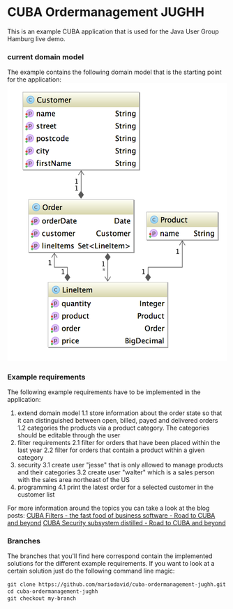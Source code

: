 # CUBA Ordermanagement JUGHH

This is an example CUBA application that is used for the Java User Group Hamburg live demo.


### current domain model

The example contains the following domain model that is the starting point for the application:
![Domain model](docs/domain-modell.png)

### Example requirements

The following example requirements have to be implemented in the application:

1. extend domain model
1.1 store information about the order state so that it can distinguished between open, billed, payed and delivered orders
1.2 categories the products via a product category. The categories should be editable through the user
2. filter requirements
2.1 filter for orders that have been placed within the last year
2.2 filter for orders that contain a product within a given category
3. security
3.1 create user "jesse" that is only allowed to manage products and their categories
3.2 create user "walter" which is a sales person with the sales area northeast of the US
4. programming
4.1 print the latest order for a selected customer in the customer list

For more information around the topics you can take a look at the blog posts:
[CUBA Filters - the fast food of business software - Road to CUBA and beyond](https://www.road-to-cuba-and-beyond.com/cuba-filters-the-fast-food-of-business-software/)
[CUBA Security subsystem distilled - Road to CUBA and beyond](https://www.road-to-cuba-and-beyond.com/cuba-security-subsystem-distilled/)

### Branches

The branches that you'll find here correspond contain the implemented solutions for the different example requirements.
If you want to look at a certain solution just do the following command line magic:

````
git clone https://github.com/mariodavid/cuba-ordermanagement-jughh.git
cd cuba-ordermanagement-jughh
git checkout my-branch
````

